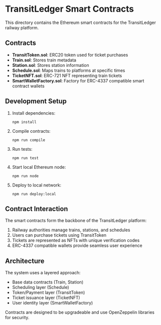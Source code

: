 # TransitLedger Smart Contracts

This directory contains the Ethereum smart contracts for the TransitLedger railway platform.

## Contracts

- **TransitToken.sol**: ERC20 token used for ticket purchases
- **Train.sol**: Stores train metadata
- **Station.sol**: Stores station information
- **Schedule.sol**: Maps trains to platforms at specific times
- **TicketNFT.sol**: ERC-721 NFT representing train tickets
- **SmartWalletFactory.sol**: Factory for ERC-4337 compatible smart contract wallets

## Development Setup

1. Install dependencies:
   ```
   npm install
   ```

2. Compile contracts:
   ```
   npm run compile
   ```

3. Run tests:
   ```
   npm run test
   ```

4. Start local Ethereum node:
   ```
   npm run node
   ```

5. Deploy to local network:
   ```
   npm run deploy:local
   ```

## Contract Interaction

The smart contracts form the backbone of the TransitLedger platform:

1. Railway authorities manage trains, stations, and schedules
2. Users can purchase tickets using TransitToken
3. Tickets are represented as NFTs with unique verification codes
4. ERC-4337 compatible wallets provide seamless user experience

## Architecture

The system uses a layered approach:
- Base data contracts (Train, Station)
- Scheduling layer (Schedule)
- Token/Payment layer (TransitToken)
- Ticket issuance layer (TicketNFT)
- User identity layer (SmartWalletFactory)

Contracts are designed to be upgradeable and use OpenZeppelin libraries for security.
